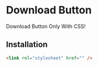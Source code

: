 # Download Button
Download Button Only With CSS!

## Installation
```html
<link rel="stylesheet" href="" />
```
